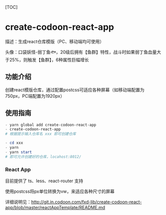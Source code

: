[TOC]

# create-codoon-react-app

描述：生成react仓库模版（PC、移动端均可使用）

头像：口袋妖怪-弱丁鱼🐟，20级后拥有【鱼群】特性，战斗时如果弱丁鱼血量大于25%，则触发【鱼群】，6种属性巨幅增长



## 功能介绍

创建react模版仓库，通过配置postcss可适应各种屏幕（如移动端配置为750px，PC端配置为1920px）



## 使用指南

``` powershell
- yarn global add create-codoon-react-app
- create-codoon-react-app
# 根据提示输入仓库名 xxx 即可创建仓库

- cd xxx
- yarn
- yarn start
# 即可允许创建好的仓库，locahost:8012/
```



### React App

目前提供了 ts、less、react-router 支持

使用postcss将px单位转换为vw，来适应各种尺寸的屏幕

详细说明见：http://git.in.codoon.com/fxd-lib/create-codoon-react-app/blob/master/reactAppTemplate/README.md

